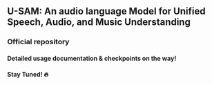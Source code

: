 ## U-SAM: An audio language Model for Unified Speech, Audio, and Music Understanding


### Official repository


#### Detailed usage documentation & checkpoints on the way! 

#### Stay Tuned! 🔥
